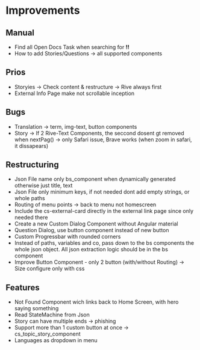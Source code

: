 # Improvements

## Manual

- Find all Open Docs Task when searching for **!!**
- How to add Stories/Questions -> all supported components

## Prios

- Storyies -> Check content & restructure -> Rive always first
- External Info Page make not scrollable inception

## Bugs

- Translation -> term, img-text, button components
- Story -> If 2 Rive-Text Components, the seccond dosent gt removed when nextPag() -> only Safari issue, Brave works (when zoom in safari, it dissapears)

## Restructuring

- Json File name only bs_component when dynamically generated otherwise just title, text
- Json File only minimum keys, if not needed dont add empty strings, or whole paths
- Routing of menu points -> back to menu not homescreen
- Include the cs-external-card directly in the external link page since only needed there
- Create a new Custom Dialog Component without Angular material
- Question Dialog, use button component instead of new button
- Custom Progressbar with rounded corners
- Instead of paths, variables and co, pass down to the bs components the whole json object. All json extraction logic should be in the bs component
- Improve Button Component - only 2 button (with/without Routing) -> Size configure only with css

## Features

- Not Found Component wich links back to Home Screen, with hero saying something
- Read StateMachine from Json
- Story can have multiple ends -> phishing
- Support more than 1 custom button at once -> cs_topic_story_component
- Languages as dropdown in menu
